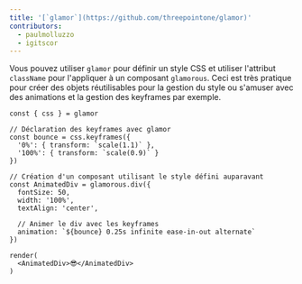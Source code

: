```yaml
---
title: '[`glamor`](https://github.com/threepointone/glamor)'
contributors:
  - paulmolluzzo
  - igitscor
---
```


Vous pouvez utiliser `glamor` pour définir un style CSS et utiliser l'attribut
`className` pour l'appliquer à un composant `glamorous`. Ceci est très pratique
pour créer des objets réutilisables pour la gestion du style ou s'amuser avec des
animations et la gestion des keyframes par exemple.

```interactive
const { css } = glamor

// Déclaration des keyframes avec glamor
const bounce = css.keyframes({
  '0%': { transform: `scale(1.1)` },
  '100%': { transform: `scale(0.9)` }
})

// Création d'un composant utilisant le style défini auparavant
const AnimatedDiv = glamorous.div({
  fontSize: 50,
  width: '100%',
  textAlign: 'center',

  // Animer le div avec les keyframes
  animation: `${bounce} 0.25s infinite ease-in-out alternate`
})

render(
  <AnimatedDiv>😎</AnimatedDiv>
)
```

